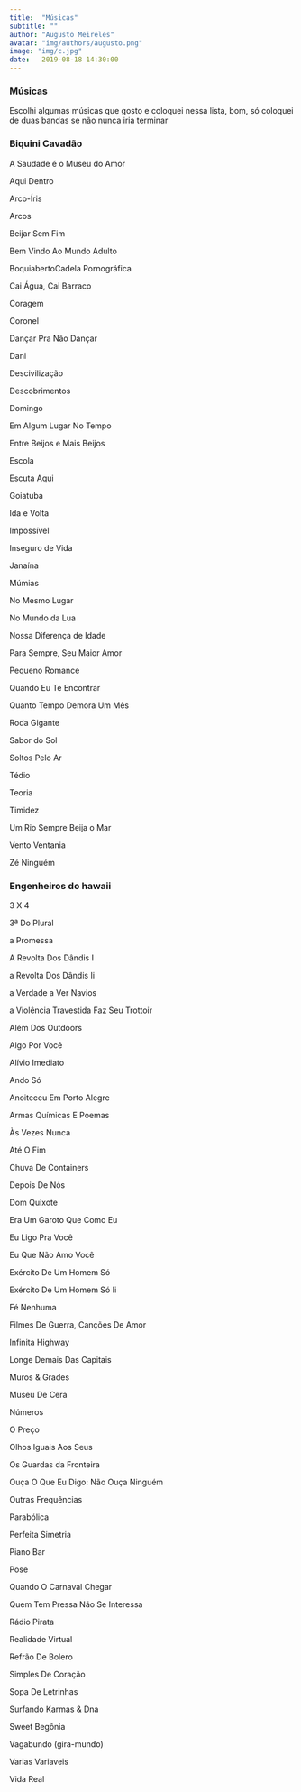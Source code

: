```yaml
---
title:  "Músicas"
subtitle: ""
author: "Augusto Meireles"
avatar: "img/authors/augusto.png"
image: "img/c.jpg"
date:   2019-08-18 14:30:00
---
```


### Músicas
<p style="text-align: justify;">
  Escolhi algumas músicas que gosto e coloquei nessa lista, bom, só coloquei de duas bandas se não nunca iria terminar
  </p>
  <html lang="en" class="no-js">
  <object>
  <objectwidth="300"height="50">
<paramname="src"value="augustomeireles.github.io/music.mp3">
<paramname="autoplay"value="true">
<paramname="controller"value="true">
<paramname="bgcolor"value="#FFFFFF">
<embedsrc="augustomeireles.github.io/music.mp3"autostart="false"loop="false"width="300"height="50"controller="true"bgcolor="#FFFFFF">
</object>
</html>

### Biquini Cavadão
<p style="text-align: justify;">
A Saudade é o Museu do Amor
  </p>
<p style="text-align: justify;">
Aqui Dentro
  </p>
<p style="text-align: justify;">
Arco-Íris
  </p>
<p style="text-align: justify;">
Arcos
  </p>
<p style="text-align: justify;">
Beijar Sem Fim
  </p>
<p style="text-align: justify;">
Bem Vindo Ao Mundo Adulto
  </p>
<p style="text-align: justify;">
BoquiabertoCadela Pornográfica
  </p>
<p style="text-align: justify;">
Cai Água, Cai Barraco
  </p>
<p style="text-align: justify;">
Coragem
  </p>
<p style="text-align: justify;">
Coronel
  </p>
<p style="text-align: justify;">
Dançar Pra Não Dançar
  </p>
<p style="text-align: justify;">
Dani
  </p>
<p style="text-align: justify;">
Descivilização
  </p>
<p style="text-align: justify;">
Descobrimentos
  </p>
<p style="text-align: justify;">
Domingo
</p>
<p style="text-align: justify;">
Em Algum Lugar No Tempo
  </p>
<p style="text-align: justify;">
Entre Beijos e Mais Beijos
  </p>
<p style="text-align: justify;">
Escola
  </p>
<p style="text-align: justify;">
Escuta Aqui
  </p>
<p style="text-align: justify;">
Goiatuba
</p>
<p style="text-align: justify;">
Ida e Volta
  </p>
<p style="text-align: justify;">
Impossível
  </p>
<p style="text-align: justify;">
Inseguro de Vida
  </p>
<p style="text-align: justify;">
Janaína
</p>
<p style="text-align: justify;">
Múmias
  </p>
<p style="text-align: justify;">
No Mesmo Lugar
  </p>
<p style="text-align: justify;">
No Mundo da Lua
  </p>
<p style="text-align: justify;">
Nossa Diferença de Idade
  </p>
<p style="text-align: justify;">
Para Sempre, Seu Maior Amor
  </p>
<p style="text-align: justify;">
Pequeno Romance
  </p>
<p style="text-align: justify;">
Quando Eu Te Encontrar
  </p>
<p style="text-align: justify;">
Quanto Tempo Demora Um Mês
  </p>
<p style="text-align: justify;">
Roda Gigante
  </p>
<p style="text-align: justify;">
Sabor do Sol
  </p>
<p style="text-align: justify;">
Soltos Pelo Ar
  </p>
<p style="text-align: justify;">
Tédio
  </p>
<p style="text-align: justify;">
Teoria
  </p>
<p style="text-align: justify;">
Timidez
  </p>
<p style="text-align: justify;">
Um Rio Sempre Beija o Mar
  </p>
<p style="text-align: justify;">
Vento Ventania
  </p>
<p style="text-align: justify;">
Zé Ninguém
  </p>
  
### Engenheiros do hawaii
<p style="text-align: justify;">
3 X 4
  </p>
<p style="text-align: justify;">
3ª Do Plural
  </p>
<p style="text-align: justify;">
a Promessa
  </p>
<p style="text-align: justify;">
A Revolta Dos Dândis I
  </p>
<p style="text-align: justify;">
a Revolta Dos Dândis Ii
  </p>
<p style="text-align: justify;">
a Verdade a Ver Navios
  </p>
<p style="text-align: justify;">
a Violência Travestida Faz Seu Trottoir
  </p>
<p style="text-align: justify;">
Além Dos Outdoors
  </p>
<p style="text-align: justify;">
Algo Por Você
  </p>
<p style="text-align: justify;">
Alívio Imediato
  </p>
<p style="text-align: justify;">
Ando Só
  </p>
<p style="text-align: justify;">
Anoiteceu Em Porto Alegre
  </p>
<p style="text-align: justify;">
Armas Químicas E Poemas
  </p>
<p style="text-align: justify;">
Às Vezes Nunca
  </p>
<p style="text-align: justify;">
Até O Fim
  </p>
<p style="text-align: justify;">
Chuva De Containers
  </p>
<p style="text-align: justify;">
Depois De Nós
  </p>
<p style="text-align: justify;">
Dom Quixote
  </p>
<p style="text-align: justify;">
Era Um Garoto Que Como Eu
  </p>
<p style="text-align: justify;">
Eu Ligo Pra Você
  </p>
<p style="text-align: justify;">
Eu Que Não Amo Você
  </p>
<p style="text-align: justify;">
Exército De Um Homem Só
  </p>
<p style="text-align: justify;">
Exército De Um Homem Só Ii
  </p>
<p style="text-align: justify;">
Fé Nenhuma
  </p>
<p style="text-align: justify;">
Filmes De Guerra, Canções De Amor
  </p>
<p style="text-align: justify;">
Infinita Highway
  </p>
<p style="text-align: justify;">
Longe Demais Das Capitais
  </p>
<p style="text-align: justify;">
Muros & Grades
  </p>
<p style="text-align: justify;">
Museu De Cera
  </p>
<p style="text-align: justify;">
Números
  </p>
<p style="text-align: justify;">
O Preço
  </p>
<p style="text-align: justify;">
Olhos Iguais Aos Seus
  </p>
<p style="text-align: justify;">
Os Guardas da Fronteira
  </p>
<p style="text-align: justify;">
Ouça O Que Eu Digo: Não Ouça Ninguém
  </p>
<p style="text-align: justify;">
Outras Frequências
  </p>
<p style="text-align: justify;">
Parabólica
  </p>
<p style="text-align: justify;">
Perfeita Simetria
  </p>
<p style="text-align: justify;">
Piano Bar
  </p>
<p style="text-align: justify;">
Pose
  </p>
<p style="text-align: justify;">
Quando O Carnaval Chegar
  </p>
<p style="text-align: justify;">
Quem Tem Pressa Não Se Interessa
  </p>
<p style="text-align: justify;">
Rádio Pirata
  </p>
<p style="text-align: justify;">
Realidade Virtual
  </p>
<p style="text-align: justify;">
Refrão De Bolero
  </p>
<p style="text-align: justify;">
Simples De Coração
  </p>
<p style="text-align: justify;">
Sopa De Letrinhas
  </p>
<p style="text-align: justify;">
Surfando Karmas & Dna
  </p>
<p style="text-align: justify;">
Sweet Begônia
  </p>
<p style="text-align: justify;">
Vagabundo (gira-mundo)
  </p>
<p style="text-align: justify;">
Varias Variaveis
  </p>
<p style="text-align: justify;">
Vida Real
  </p>
<p style="text-align: justify;">
